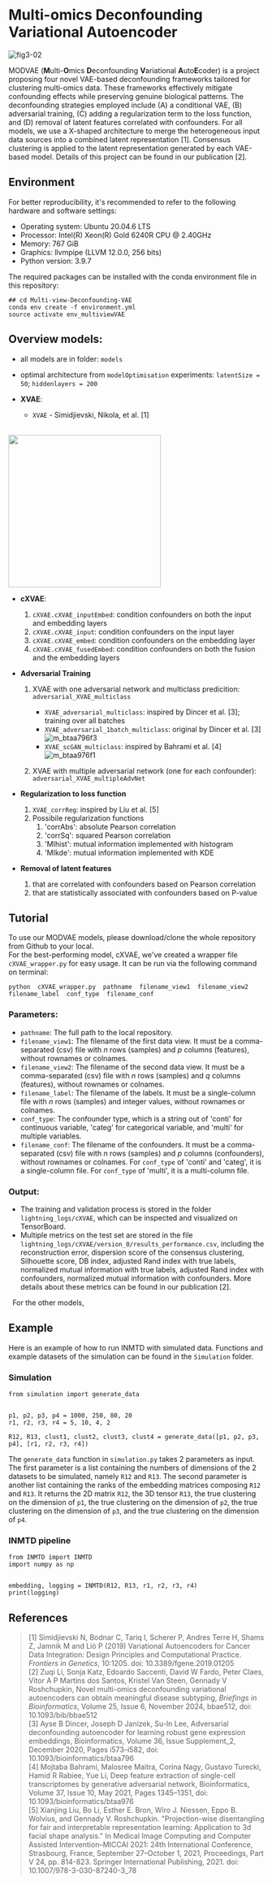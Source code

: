 # Multi-omics Deconfounding Variational Autoencoder

![fig3-02](https://github.com/user-attachments/assets/9eba9db0-bd98-4fca-8889-ca44b93121e5)

MODVAE (**M**ulti-**O**mics **D**econfounding **V**ariational **A**uto**E**coder) is a project proposing four novel VAE-based deconfounding frameworks tailored for clustering multi-omics data. These frameworks effectively mitigate confounding effects while preserving genuine biological patterns. The deconfounding strategies employed include (A) a conditional VAE, (B) adversarial training, (C) adding a regularization term to the loss function, and (D) removal of latent features correlated with confounders. For all models, we use a X-shaped architecture to merge the heterogeneous input data sources into a combined latent representation [1]. Consensus clustering is applied to the latent representation generated by each VAE-based model.
Details of this project can be found in our publication [2].

## Environment
For better reproducibility, it's recommended to refer to the following hardware and software settings:
- Operating system: Ubuntu 20.04.6 LTS
- Processor: Intel(R) Xeon(R) Gold 6240R CPU @ 2.40GHz
- Memory: 767 GiB
- Graphics: llvmpipe (LLVM 12.0.0, 256 bits)
- Python version: 3.9.7

The required packages can be installed with the conda environment file in this repository:
```
## cd Multi-view-Deconfounding-VAE
conda env create -f environment.yml
source activate env_multiviewVAE
```

## Overview models:

- all models are in folder: `models`
- optimal architecture from `modelOptimisation` experiments: `latentSize = 50`; `hiddenlayers = 200`

- **XVAE**: 
    - `XVAE` - Simidjievski, Nikola, et al. [1]

<br/><img src="https://user-images.githubusercontent.com/7692477/233080494-22abb000-8def-4ddb-b9a2-fa2a582392d2.png" width="300">

- **cXVAE**:
    1. `cXVAE.cXVAE_inputEmbed`: condition confounders on both the input and embedding layers
    2. `cXVAE.cXVAE_input`: condition confounders on the input layer
    3. `cXVAE.cXVAE_embed`: condition confounders on the embedding layer
    4. `cXVAE.cXVAE_fusedEmbed`: condition confounders on both the fusion and the embedding layers

- **Adversarial Training**
    1. XVAE with one adversarial network and multiclass predicition: `adversarial_XVAE_multiclass`
        - `XVAE_adversarial_multiclass`: inspired by Dincer et al. [3]; training over all batches
        - `XVAE_adversarial_1batch_multiclass`: original by Dincer et al. [3] \
![m_btaa796f3](https://github.com/user-attachments/assets/a287b681-757b-4289-bc11-cbe6ce79522c)
        - `XVAE_scGAN_multiclass`: inspired by Bahrami et al. [4] \
![m_btaa976f1](https://github.com/user-attachments/assets/be639762-6dcf-41be-8767-0bc217735527)

    2. XVAE with multiple adversarial network (one for each confounder): `adversarial_XVAE_multipleAdvNet`
 
- **Regularization to loss function**
    1. `XVAE_corrReg`: inspired by Liu et al. [5]
    2. Possibile regularization functions
       1. 'corrAbs': absolute Pearson correlation
       2. 'corrSq': squared Pearson correlation
       3. 'MIhist': mutual information implemented with histogram
       4. 'MIkde': mutual information implemented with KDE
 
- **Removal of latent features**
    1. that are correlated with confounders based on Pearson correlation
    2. that are statistically associated with confounders based on P-value

## Tutorial
To use our MODVAE models, please download/clone the whole repository from Github to your local. \
For the best-performing model, cXVAE, we've created a wrapper file `cXVAE_wrapper.py` for easy usage. It can be run via the following command on terminal:
```
python  cXVAE_wrapper.py  pathname  filename_view1  filename_view2  filename_label  conf_type  filename_conf
```
### Parameters:
- `pathname`: The full path to the local repository.
- `filename_view1`: The filename of the first data view. It must be a comma-separated (csv) file with $n$ rows (samples) and $p$ columns (features), without rownames or colnames.
- `filename_view2`: The filename of the second data view. It must be a comma-separated (csv) file with $n$ rows (samples) and $q$ columns (features), without rownames or colnames.
- `filename_label`: The filename of the labels. It must be a single-column file with $n$ rows (samples) and integer values, without rownames or colnames.
- `conf_type`: The confounder type, which is a string out of 'conti' for continuous variable, 'categ' for categorical variable, and 'multi' for multiple variables.
- `filename_conf`: The filename of the confounders. It must be a comma-separated (csv) file with $n$ rows (samples) and $p$ columns (confounders), without rownames or colnames. For `conf_type` of 'conti' and 'categ', it is a single-column file. For `conf_type` of 'multi', it is a multi-column file.
### Output:
- The training and validation process is stored in the folder `lightning_logs/cXVAE`, which can be inspected and visualized on TensorBoard.
- Multiple metrics on the test set are stored in the file `lightning_logs/cXVAE/version_0/results_performance.csv`, including the reconstruction error, dispersion score of the consensus clustering, Silhouette score, DB index, adjusted Rand index with true labels, normalized mutual information with true labels, adjusted Rand index with confounders, normalized mutual information with confounders. More details about these metrics can be found in our publication [2].

&nbsp;
For the other models, 
  
## Example
Here is an example of how to run INMTD with simulated data. Functions and example datasets of the simulation can be found in the `Simulation` folder.
### Simulation
```
from simulation import generate_data


p1, p2, p3, p4 = 1000, 250, 80, 20
r1, r2, r3, r4 = 5, 10, 4, 2

R12, R13, clust1, clust2, clust3, clust4 = generate_data([p1, p2, p3, p4], [r1, r2, r3, r4])
```
The `generate_data` function in `simulation.py` takes 2 parameters as input. The first parameter is a list containing the numbers of dimensions of the 2 datasets to be simulated, namely `R12` and `R13`. The second parameter is another list containing the ranks of the embedding matrices composing `R12` and `R13`. It returns the 2D matrix `R12`, the 3D tensor `R13`, the true clustering on the dimension of `p1`, the true clustering on the dimension of `p2`, the true clustering on the dimension of `p3`, and the true clustering on the dimension of `p4`.

### INMTD pipeline
```
from INMTD import INMTD
import numpy as np


embedding, logging = INMTD(R12, R13, r1, r2, r3, r4)
print(logging)
```

## References
> [1] Simidjievski N, Bodnar C, Tariq I, Scherer P, Andres Terre H, Shams Z, Jamnik M and Liò P (2019) Variational Autoencoders for Cancer Data Integration: Design Principles and Computational Practice. *Frontiers in Genetics*, 10:1205. doi: 10.3389/fgene.2019.01205 \
> [2] Zuqi Li, Sonja Katz, Edoardo Saccenti, David W Fardo, Peter Claes, Vitor A P Martins dos Santos, Kristel Van Steen, Gennady V Roshchupkin, Novel multi-omics deconfounding variational autoencoders can obtain meaningful disease subtyping, *Briefings in Bioinformatics*, Volume 25, Issue 6, November 2024, bbae512, doi: 10.1093/bib/bbae512 \
> [3] Ayse B Dincer, Joseph D Janizek, Su-In Lee, Adversarial deconfounding autoencoder for learning robust gene expression embeddings, Bioinformatics, Volume 36, Issue Supplement_2, December 2020, Pages i573–i582, doi: 10.1093/bioinformatics/btaa796 \
> [4] Mojtaba Bahrami, Malosree Maitra, Corina Nagy, Gustavo Turecki, Hamid R Rabiee, Yue Li, Deep feature extraction of single-cell transcriptomes by generative adversarial network, Bioinformatics, Volume 37, Issue 10, May 2021, Pages 1345–1351, doi: 10.1093/bioinformatics/btaa976 \
> [5] Xianjing Liu, Bo Li, Esther E. Bron, Wiro J. Niessen, Eppo B. Wolvius, and Gennady V. Roshchupkin. "Projection-wise disentangling for fair and interpretable representation learning: Application to 3d facial shape analysis." In Medical Image Computing and Computer Assisted Intervention–MICCAI 2021: 24th International Conference, Strasbourg, France, September 27–October 1, 2021, Proceedings, Part V 24, pp. 814-823. Springer International Publishing, 2021. doi: 10.1007/978-3-030-87240-3_78

 
